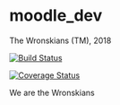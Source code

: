 # moodle_dev
The Wronskians (TM), 2018

[![Build Status](https://travis-ci.com/theWronskians/moodle_dev.svg?branch=master)](https://travis-ci.com/theWronskians/moodle_dev)


[![Coverage Status](https://coveralls.io/repos/github/theWronskians/moodle_dev/badge.svg?branch=master)](https://coveralls.io/github/theWronskians/moodle_dev?branch=master&service=github)

We are the Wronskians
